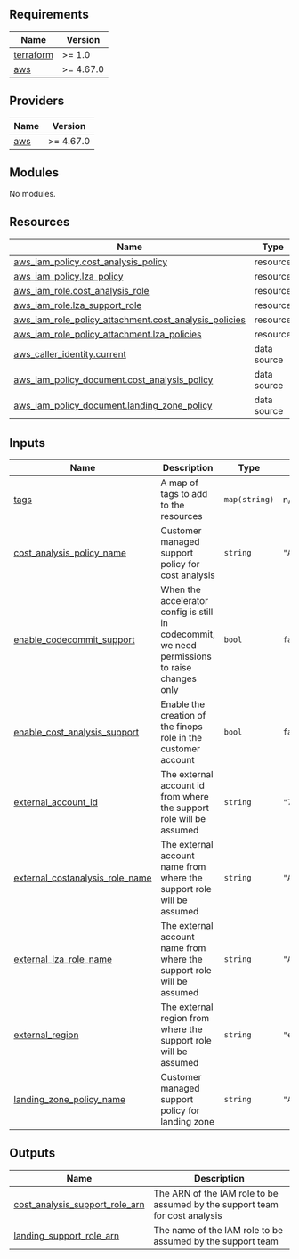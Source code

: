<!-- BEGIN_TF_DOCS -->
## Requirements

| Name | Version |
|------|---------|
| <a name="requirement_terraform"></a> [terraform](#requirement\_terraform) | >= 1.0 |
| <a name="requirement_aws"></a> [aws](#requirement\_aws) | >= 4.67.0 |

## Providers

| Name | Version |
|------|---------|
| <a name="provider_aws"></a> [aws](#provider\_aws) | >= 4.67.0 |

## Modules

No modules.

## Resources

| Name | Type |
|------|------|
| [aws_iam_policy.cost_analysis_policy](https://registry.terraform.io/providers/hashicorp/aws/latest/docs/resources/iam_policy) | resource |
| [aws_iam_policy.lza_policy](https://registry.terraform.io/providers/hashicorp/aws/latest/docs/resources/iam_policy) | resource |
| [aws_iam_role.cost_analysis_role](https://registry.terraform.io/providers/hashicorp/aws/latest/docs/resources/iam_role) | resource |
| [aws_iam_role.lza_support_role](https://registry.terraform.io/providers/hashicorp/aws/latest/docs/resources/iam_role) | resource |
| [aws_iam_role_policy_attachment.cost_analysis_policies](https://registry.terraform.io/providers/hashicorp/aws/latest/docs/resources/iam_role_policy_attachment) | resource |
| [aws_iam_role_policy_attachment.lza_policies](https://registry.terraform.io/providers/hashicorp/aws/latest/docs/resources/iam_role_policy_attachment) | resource |
| [aws_caller_identity.current](https://registry.terraform.io/providers/hashicorp/aws/latest/docs/data-sources/caller_identity) | data source |
| [aws_iam_policy_document.cost_analysis_policy](https://registry.terraform.io/providers/hashicorp/aws/latest/docs/data-sources/iam_policy_document) | data source |
| [aws_iam_policy_document.landing_zone_policy](https://registry.terraform.io/providers/hashicorp/aws/latest/docs/data-sources/iam_policy_document) | data source |

## Inputs

| Name | Description | Type | Default | Required |
|------|-------------|------|---------|:--------:|
| <a name="input_tags"></a> [tags](#input\_tags) | A map of tags to add to the resources | `map(string)` | n/a | yes |
| <a name="input_cost_analysis_policy_name"></a> [cost\_analysis\_policy\_name](#input\_cost\_analysis\_policy\_name) | Customer managed support policy for cost analysis | `string` | `"AppviaCostAnalysisSupportPolicy"` | no |
| <a name="input_enable_codecommit_support"></a> [enable\_codecommit\_support](#input\_enable\_codecommit\_support) | When the accelerator config is still in codecommit, we need permissions to raise changes only | `bool` | `false` | no |
| <a name="input_enable_cost_analysis_support"></a> [enable\_cost\_analysis\_support](#input\_enable\_cost\_analysis\_support) | Enable the creation of the finops role in the customer account | `bool` | `false` | no |
| <a name="input_external_account_id"></a> [external\_account\_id](#input\_external\_account\_id) | The external account id from where the support role will be assumed | `string` | `"730335310409"` | no |
| <a name="input_external_costanalysis_role_name"></a> [external\_costanalysis\_role\_name](#input\_external\_costanalysis\_role\_name) | The external account name from where the support role will be assumed | `string` | `"AWSReservedSSO_LZASupport_ece287516c084d4f"` | no |
| <a name="input_external_lza_role_name"></a> [external\_lza\_role\_name](#input\_external\_lza\_role\_name) | The external account name from where the support role will be assumed | `string` | `"AWSReservedSSO_LZASupport_ece287516c084d4f"` | no |
| <a name="input_external_region"></a> [external\_region](#input\_external\_region) | The external region from where the support role will be assumed | `string` | `"eu-west-2"` | no |
| <a name="input_landing_zone_policy_name"></a> [landing\_zone\_policy\_name](#input\_landing\_zone\_policy\_name) | Customer managed support policy for landing zone | `string` | `"AppviaLZASupportPolicy"` | no |

## Outputs

| Name | Description |
|------|-------------|
| <a name="output_cost_analysis_support_role_arn"></a> [cost\_analysis\_support\_role\_arn](#output\_cost\_analysis\_support\_role\_arn) | The ARN of the IAM role to be assumed by the support team for cost analysis |
| <a name="output_landing_support_role_arn"></a> [landing\_support\_role\_arn](#output\_landing\_support\_role\_arn) | The name of the IAM role to be assumed by the support team |
<!-- END_TF_DOCS -->